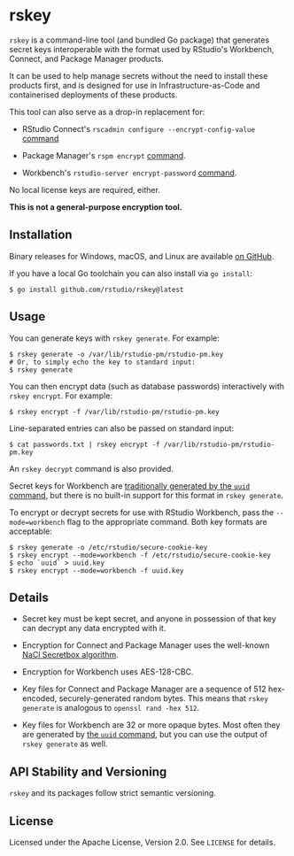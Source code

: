 # rskey

`rskey` is a command-line tool (and bundled Go package) that generates secret
keys interoperable with the format used by RStudio's Workbench, Connect, and
Package Manager products.

It can be used to help manage secrets without the need to install these products
first, and is designed for use in Infrastructure-as-Code and containerised
deployments of these products.

This tool can also serve as a drop-in replacement for:

* RStudio Connect's `rscadmin configure --encrypt-config-value`
  [command](https://docs.rstudio.com/connect/admin/appendix/cli/#rscadmin)

* Package Manager's `rspm encrypt`
  [command](https://docs.rstudio.com/rspm/admin/appendix/encryption/#rspm-encrypt).

* Workbench's `rstudio-server encrypt-password`
  [command](https://docs.rstudio.com/ide/server-pro/rstudio_server_cli/rstudio_server_cli.html#database).

No local license keys are required, either.

**This is not a general-purpose encryption tool.**

## Installation

Binary releases for Windows, macOS, and Linux are available [on
GitHub](https://github.com/rstudio/rskey/releases).

If you have a local Go toolchain you can also install via `go install`:

``` shell
$ go install github.com/rstudio/rskey@latest
```

## Usage

You can generate keys with `rskey generate`. For example:

``` shell
$ rskey generate -o /var/lib/rstudio-pm/rstudio-pm.key
# Or, to simply echo the key to standard input:
$ rskey generate
```

You can then encrypt data (such as database passwords) interactively with `rskey
encrypt`. For example:

``` shell
$ rskey encrypt -f /var/lib/rstudio-pm/rstudio-pm.key
```

Line-separated entries can also be passed on standard input:

``` shell
$ cat passwords.txt | rskey encrypt -f /var/lib/rstudio-pm/rstudio-pm.key
```

An `rskey decrypt` command is also provided.

Secret keys for Workbench are [traditionally generated by the `uuid`
command](https://docs.rstudio.com/ide/server-pro/load_balancing/configuration.html#generating-a-key),
but there is no built-in support for this format in `rskey generate`.

To encrypt or decrypt secrets for use with RStudio Workbench, pass the
`--mode=workbench` flag to the appropriate command. Both key formats are
acceptable:

``` shell
$ rskey generate -o /etc/rstudio/secure-cookie-key
$ rskey encrypt --mode=workbench -f /etc/rstudio/secure-cookie-key
$ echo `uuid` > uuid.key
$ rskey encrypt --mode=workbench -f uuid.key
```

## Details

* Secret key must be kept secret, and anyone in possession of that key can
  decrypt any data encrypted with it.

* Encryption for Connect and Package Manager uses the well-known [NaCl Secretbox
  algorithm](https://pkg.go.dev/golang.org/x/crypto/nacl/secretbox).

* Encryption for Workbench uses AES-128-CBC.

* Key files for Connect and Package Manager are a sequence of 512 hex-encoded,
  securely-generated random bytes. This means that `rskey generate` is analogous
  to `openssl rand -hex 512`.

* Key files for Workbench are 32 or more opaque bytes. Most often they are
  generated by [the `uuid`
  command](https://docs.rstudio.com/ide/server-pro/load_balancing/configuration.html#generating-a-key),
  but you can use the output of `rskey generate` as well.

## API Stability and Versioning

`rskey` and its packages follow strict semantic versioning.

## License

Licensed under the Apache License, Version 2.0. See `LICENSE` for details.
